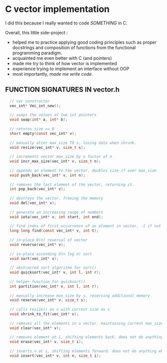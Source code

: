 # C vector<int> implementation

I did this because I really wanted to code *SOMETHING* in C. 

Overall, this little side-project : 
- helped me to practice applying good coding principles such as proper docstrings and composition of functions from the functional programming paradigm.
- acquainted me even better with C (and pointers)
- made me try to think of how vector<int> is implemented
- experience trying to implement an interface without OOP
- most importantly, *made me write code.*

## FUNCTION SIGNATURES IN vector.h

```c
  // vec constructor
  vec_int* Vec_int_new();
  
  // swaps the values at two int pointers
  void swap(int* a, int* b);
  
  // returns size == 0
  short empty(const vec_int* v);
  
  // manually alter max_size TO s, losing data when shrunk.
  void resize(vec_int* v, size_t s);
  
  // increments vector max_size by a factor of n
  void incr_max_size(vec_int* v, size_t n);
  
  // appends an element to the vector, doubles size if over max_size
  void push_back(vec_int* v, int n); 
  
  // removes the last element of the vector, returning it.
  int pop_back(vec_int* v);
  
  // destroys the vector, freeing the memory
  void del(vec_int* v);
  
  // generate an increasing range of numbers
  void iota(vec_int* v, int start, int end);
  
  // find index of first occurrence of an element in vector, -1 if not found
  long long find(const vec_int* v, int t);
  
  // in-place O(n) reversal of vector
  void reverse(vec_int* v);
  
  // in-place ascending O(n log n) sort
  void sort(vec_int* v);
  
  // abstracted sort algorithm for sort()
  void quicksort(vec_int* v, int l, int r);
  
  // helper function for quicksort()
  int partition(vec_int* v, int l, int r);
  
  // manually increase max_size by s, reserving additional memory
  void reserve(vec_int* v, size_t s);
  
  // calls resize() on v with current size as s
  void shrink_to_fit(vec_int* v);
  
  // removes all the elements in a vector, maintaining current max_size
  void clear(vec_int* v);
  
  // removes element at i, shifting elements back. does not do anything when i > size
  void erase(vec_int* v, size_t i);
  
  // inserts n at i, shifting elements forward. does not do anything when i > size
  void insert(vec_int* v, int n, size_t i);
```
